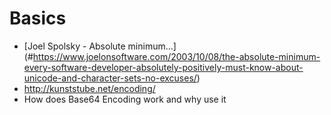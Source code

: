 # Basics
- [Joel Spolsky - Absolute minimum...] (#https://www.joelonsoftware.com/2003/10/08/the-absolute-minimum-every-software-developer-absolutely-positively-must-know-about-unicode-and-character-sets-no-excuses/)
- http://kunststube.net/encoding/
- How does Base64 Encoding work and why use it 
